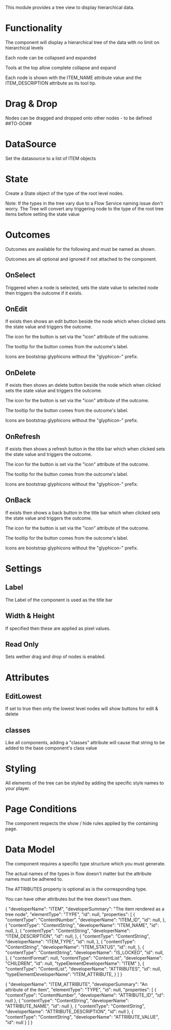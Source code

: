 This module provides a tree view to display hierarchical data.

# Functionality

The component will display a hierarchical tree of the data with no limit on hierarchical levels

Each node can be collapsed and expanded

Tools at the top allow complete collapse and expand

Each node is shown with the ITEM_NAME attribute value and the ITEM_DESCRIPTION attribute as its tool tip.


# Drag & Drop

Nodes can be dragged and dropped onto other nodes - to be defined ##TO-DO##

# DataSource

Set the datasource to a list of ITEM objects


# State

Create a State object of the type of the root level nodes.

Note: If the types in the tree vary due to a Flow Service naming issue don't worry.  The Tree will convert any triggering node to the type of the root tree items before setting the state value


# Outcomes

Outcomes are available for the following and must be named as shown.

Outcomes are all optional and ignored if not attached to the component.

## OnSelect

Triggered when a node is selected, sets the state value to selected node then triggers the outcome if it exists.

## OnEdit

If exists then shows an edit button beside the node which when clicked sets the state value and triggers the outcome.

The icon for the button is set via the "icon" attribute of the outcome.

The tooltip for the button comes from the outcome's label.

Icons are bootstrap glyphicons without the "glyphicon-" prefix.

## OnDelete

If exists then shows an delete button beside the node which when clicked sets the state value and triggers the outcome.

The icon for the button is set via the "icon" attribute of the outcome.

The tooltip for the button comes from the outcome's label.

Icons are bootstrap glyphicons without the "glyphicon-" prefix.

## OnRefresh

If exists then shows a refresh button in the title bar which when clicked sets the state value and triggers the outcome.

The icon for the button is set via the "icon" attribute of the outcome.

The tooltip for the button comes from the outcome's label.

Icons are bootstrap glyphicons without the "glyphicon-" prefix.

## OnBack

If exists then shows a back button in the title bar which when clicked sets the state value and triggers the outcome.

The icon for the button is set via the "icon" attribute of the outcome.

The tooltip for the button comes from the outcome's label.

Icons are bootstrap glyphicons without the "glyphicon-" prefix.


# Settings

## Label

The Label of the component is used as the title bar

## Width & Height

If specified then these are applied as pixel values.

## Read Only

Sets wether drag and drop of nodes is enabled.



# Attributes

## EditLowest

If set to true then only the lowest level nodes will show buttons for edit & delete

## classes

Like all components, adding a "classes" attribute will cause that string to be added to the base component's class value


# Styling

All elements of the tree can be styled by adding the specific style names to your player.


# Page Conditions

The component respects the show / hide rules applied by the containing page.


# Data Model

The component requires a specific type structure which you must generate.

The actual names of the types in flow doesn't matter but the attribute names must be adhered to.

The ATTRIBUTES property is optional as is the corresponding type.

You can have other attributes but the tree doesn't use them.

{
    "developerName": "ITEM",
    "developerSummary": "The item rendered as a tree node",
    "elementType": "TYPE",
    "id": null,
    "properties": [
        {
            "contentType": "ContentNumber",
            "developerName": "ITEM_ID",
            "id": null,
        },
        {
            "contentType": "ContentString",
            "developerName": "ITEM_NAME",
            "id": null,
        },
        {
            "contentType": "ContentString",
            "developerName": "ITEM_DESCRIPTION",
            "id": null,
        },
        {
            "contentType": "ContentString",
            "developerName": "ITEM_TYPE",
            "id": null,
        },
        {
            "contentType": "ContentString",
            "developerName": "ITEM_STATUS",
            "id": null,
        },
        {
            "contentType": "ContentString",
            "developerName": "IS_LOCKED",
            "id": null,
        },
        {
            "contentFormat": null,
            "contentType": "ContentList",
            "developerName": "CHILDREN",
            "id": null,
            "typeElementDeveloperName": "ITEM"
        },
        {
            "contentType": "ContentList",
            "developerName": "ATTRIBUTES",
            "id": null,
            "typeElementDeveloperName": "ITEM_ATTRIBUTE,
        }
    ]
}

{
    "developerName": "ITEM_ATTRIBUTE",
    "developerSummary": "An attribute of the item",
    "elementType": "TYPE",
    "id": null,
        "properties": [
            {
                "contentType": "ContentNumber",
                "developerName": "ATTRIBUTE_ID",
                "id": null
            },
            {
                "contentType": "ContentString",
                "developerName": "ATTRIBUTE_NAME",
                "id": null
            },
            {
                "contentType": "ContentString",
                "developerName": "ATTRIBUTE_DESCRIPTION",
                "id": null
            },
            {
                "contentType": "ContentString",
                "developerName": "ATTRIBUTE_VALUE",
                "id": null
            }
        ]
    }